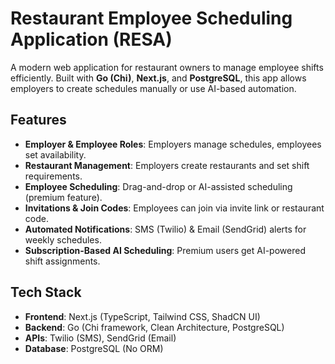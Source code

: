 # Restaurant Employee Scheduling Application (RESA)

A modern web application for restaurant owners to manage employee shifts efficiently. Built with **Go (Chi)**, **Next.js**, and **PostgreSQL**, this app allows employers to create schedules manually or use AI-based automation.

## Features

- **Employer & Employee Roles**: Employers manage schedules, employees set availability.
- **Restaurant Management**: Employers create restaurants and set shift requirements.
- **Employee Scheduling**: Drag-and-drop or AI-assisted scheduling (premium feature).
- **Invitations & Join Codes**: Employees can join via invite link or restaurant code.
- **Automated Notifications**: SMS (Twilio) & Email (SendGrid) alerts for weekly schedules.
- **Subscription-Based AI Scheduling**: Premium users get AI-powered shift assignments.

## Tech Stack

- **Frontend**: Next.js (TypeScript, Tailwind CSS, ShadCN UI)
- **Backend**: Go (Chi framework, Clean Architecture, PostgreSQL)
- **APIs**: Twilio (SMS), SendGrid (Email)
- **Database**: PostgreSQL (No ORM)
